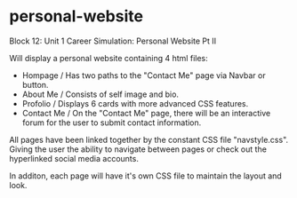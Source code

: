 # personal-website

Block 12: Unit 1 Career Simulation: Personal Website Pt II

Will display a personal website containing 4 html files:
- Hompage
      / Has two paths to the "Contact Me" page via Navbar or button.
- About Me
      / Consists of self image and bio.
- Profolio
      / Displays 6 cards with more advanced CSS features.
- Contact Me
      / On the "Contact Me" page, there will be an interactive forum for the user to submit contact information.

All pages have been linked together by the constant CSS file "navstyle.css". Giving the user the ability to navigate between pages or check out the hyperlinked social media accounts. 

In additon, each page will have it's own CSS file to maintain the layout and look. 

